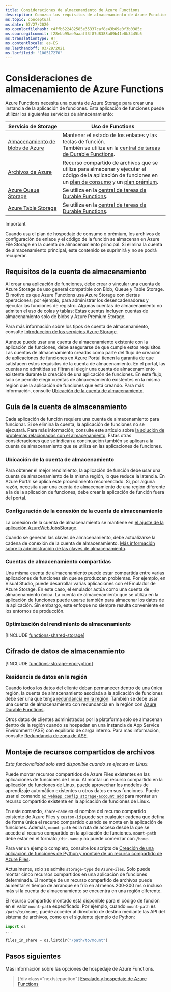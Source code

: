 ```yaml
---
title: Consideraciones de almacenamiento de Azure Functions
description: Conozca los requisitos de almacenamiento de Azure Functions y aprenda a cifrar los datos almacenados.
ms.topic: conceptual
ms.date: 07/27/2020
ms.openlocfilehash: c4ffb622482585e35337caf8e43b69e0f3b0385c
ms.sourcegitcommit: f28ebb95ae9aaaff3f87d8388a09b41e0b3445b5
ms.translationtype: HT
ms.contentlocale: es-ES
ms.lasthandoff: 03/29/2021
ms.locfileid: "100517270"
---
```

# <a name="storage-considerations-for-azure-functions"></a>Consideraciones de almacenamiento de Azure Functions

Azure Functions necesita una cuenta de Azure Storage para crear una instancia de la aplicación de funciones. Esta aplicación de funciones puede utilizar los siguientes servicios de almacenamiento:


|Servicio de Storage  | Uso de Functions  |
|---------|---------|
| [Almacenamiento de blobs de Azure](../storage/blobs/storage-blobs-introduction.md)     | Mantener el estado de los enlaces y las teclas de función.  <br/>También se utiliza en la [central de tareas de Durable Functions](durable/durable-functions-task-hubs.md). |
| [Archivos de Azure](../storage/files/storage-files-introduction.md)  | Recurso compartido de archivos que se utiliza para almacenar y ejecutar el código de la aplicación de funciones en un [plan de consumo](consumption-plan.md) y un [plan prémium](functions-premium-plan.md). |
| [Azure Queue Storage](../storage/queues/storage-queues-introduction.md)     | Se utiliza en la [central de tareas de Durable Functions](durable/durable-functions-task-hubs.md).   |
| [Azure Table Storage](../storage/tables/table-storage-overview.md)  |  Se utiliza en la [central de tareas de Durable Functions](durable/durable-functions-task-hubs.md).       |

> [!IMPORTANT]
> Cuando usa el plan de hospedaje de consumo o prémium, los archivos de configuración de enlace y el código de la función se almacenan en Azure File Storage en la cuenta de almacenamiento principal. Si elimina la cuenta de almacenamiento principal, este contenido se suprimirá y no se podrá recuperar.

## <a name="storage-account-requirements"></a>Requisitos de la cuenta de almacenamiento

Al crear una aplicación de funciones, debe crear o vincular una cuenta de Azure Storage de uso general compatible con Blob, Queue y Table Storage. El motivo es que Azure Functions usa Azure Storage con ciertas operaciones; por ejemplo, para administrar los desencadenadores y ejecutar las funciones de registro. Algunas cuentas de almacenamiento no admiten el uso de colas y tablas; Estas cuentas incluyen cuentas de almacenamiento solo de blobs y Azure Premium Storage.

Para más información sobre los tipos de cuenta de almacenamiento, consulte [Introducción de los servicios Azure Storage](../storage/common/storage-introduction.md#core-storage-services). 

Aunque puede usar una cuenta de almacenamiento existente con la aplicación de funciones, debe asegurarse de que cumple estos requisitos. Las cuentas de almacenamiento creadas como parte del flujo de creación de aplicaciones de funciones en Azure Portal tienen la garantía de que satisfacen estos requisitos de la cuenta de almacenamiento. En el portal, las cuentas no admitidas se filtran al elegir una cuenta de almacenamiento existente durante la creación de una aplicación de funciones. En este flujo, solo se permite elegir cuentas de almacenamiento existentes en la misma región que la aplicación de funciones que está creando. Para más información, consulte [Ubicación de la cuenta de almacenamiento](#storage-account-location).

<!-- JH: Does using a Premium Storage account improve perf? -->

## <a name="storage-account-guidance"></a>Guía de la cuenta de almacenamiento

Cada aplicación de función requiere una cuenta de almacenamiento para funcionar. Si se elimina la cuenta, la aplicación de funciones no se ejecutará. Para más información, consulte este artículo sobre [la solución de problemas relacionados con el almacenamiento](functions-recover-storage-account.md). Estas otras consideraciones que se indican a continuación también se aplican a la cuenta de almacenamiento que se utiliza en las aplicaciones de funciones.

### <a name="storage-account-location"></a>Ubicación de la cuenta de almacenamiento

Para obtener el mejor rendimiento, la aplicación de función debe usar una cuenta de almacenamiento de la misma región, lo que reduce la latencia. En Azure Portal se aplica este procedimiento recomendado. Si, por alguna razón, necesita usar una cuenta de almacenamiento de una región diferente a la de la aplicación de funciones, debe crear la aplicación de función fuera del portal. 

### <a name="storage-account-connection-setting"></a>Configuración de la conexión de la cuenta de almacenamiento

La conexión de la cuenta de almacenamiento se mantiene en [el ajuste de la aplicación AzureWebJobsStorage](./functions-app-settings.md#azurewebjobsstorage). 

Cuando se generan las claves de almacenamiento, debe actualizarse la cadena de conexión de la cuenta de almacenamiento. [Más información sobre la administración de las claves de almacenamiento](../storage/common/storage-account-create.md).

### <a name="shared-storage-accounts"></a>Cuentas de almacenamiento compartidas

Una misma cuenta de almacenamiento puede estar compartida entre varias aplicaciones de funciones sin que se produzcan problemas. Por ejemplo, en Visual Studio, puede desarrollar varias aplicaciones con el Emulador de Azure Storage. En este caso, el emulador actúa como una cuenta de almacenamiento única. La cuenta de almacenamiento que se utiliza en la aplicación de funciones puede usarse también para almacenar los datos de la aplicación. Sin embargo, este enfoque no siempre resulta conveniente en los entornos de producción.

### <a name="optimize-storage-performance"></a>Optimización del rendimiento de almacenamiento

[!INCLUDE [functions-shared-storage](../../includes/functions-shared-storage.md)]

## <a name="storage-data-encryption"></a>Cifrado de datos de almacenamiento

[!INCLUDE [functions-storage-encryption](../../includes/functions-storage-encryption.md)]

### <a name="in-region-data-residency"></a>Residencia de datos en la región

Cuando todos los datos del cliente deban permanecer dentro de una única región, la cuenta de almacenamiento asociada a la aplicación de funciones debe ser una que tenga [redundancia en la región](../storage/common/storage-redundancy.md). También se debe usar una cuenta de almacenamiento con redundancia en la región con [Azure Durable Functions](./durable/durable-functions-perf-and-scale.md#storage-account-selection).

Otros datos de clientes administrados por la plataforma solo se almacenan dentro de la región cuando se hospedan en una instancia de App Service Environment (ASE) con equilibrio de carga interno. Para más información, consulte [Redundancia de zona de ASE](../app-service/environment/zone-redundancy.md#in-region-data-residency).

## <a name="mount-file-shares"></a>Montaje de recursos compartidos de archivos

_Esta funcionalidad solo está disponible cuando se ejecuta en Linux._ 

Puede montar recursos compartidos de Azure Files existentes en las aplicaciones de funciones de Linux. Al montar un recurso compartido en la aplicación de funciones de Linux, puede aprovechar los modelos de aprendizaje automático existentes u otros datos en sus funciones. Puede usar el comando [`az webapp config storage-account add`](/cli/azure/webapp/config/storage-account#az-webapp-config-storage-account-add) para montar un recurso compartido existente en la aplicación de funciones de Linux. 

En este comando, `share-name` es el nombre del recurso compartido existente de Azure Files y `custom-id` puede ser cualquier cadena que defina de forma única el recurso compartido cuando se monta en la aplicación de funciones. Además, `mount-path` es la ruta de acceso desde la que se accede al recurso compartido en la aplicación de funciones. `mount-path` debe estar en el formato `/dir-name` y no puede comenzar con `/home`.

Para ver un ejemplo completo, consulte los scripts de [Creación de una aplicación de funciones de Python y montaje de un recurso compartido de Azure Files](scripts/functions-cli-mount-files-storage-linux.md). 

Actualmente, solo se admite `storage-type` de `AzureFiles`. Solo puede montar cinco recursos compartidos en una aplicación de funciones determinada. El montaje de un recurso compartido de archivos puede aumentar el tiempo de arranque en frío en al menos 200-300 ms o incluso más si la cuenta de almacenamiento se encuentra en una región diferente.

El recurso compartido montado está disponible para el código de función en el valor `mount-path` especificado. Por ejemplo, cuando `mount-path` es `/path/to/mount`, puede acceder al directorio de destino mediante las API del sistema de archivos, como en el siguiente ejemplo de Python:

```python
import os
...

files_in_share = os.listdir("/path/to/mount")
```

## <a name="next-steps"></a>Pasos siguientes

Más información sobre las opciones de hospedaje de Azure Functions.

> [!div class="nextstepaction"]
> [Escalado y hospedaje de Azure Functions](functions-scale.md)
